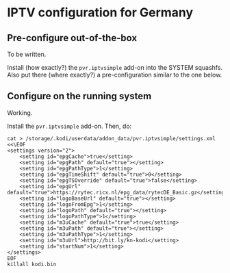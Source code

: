 # IPTV configuration for Germany

## Pre-configure out-of-the-box

To be written.

Install (how exactly?) the `pvr.iptvsimple` add-on into the SYSTEM squashfs. Also put there (where exactly?) a pre-configuration similar to the one below.

## Configure on the running system

Working.

Install the `pvr.iptvsimple` add-on.
Then, do:

```
cat > /storage/.kodi/userdata/addon_data/pvr.iptvsimple/settings.xml <<\EOF
<settings version="2">
    <setting id="epgCache">true</setting>
    <setting id="epgPath" default="true"></setting>
    <setting id="epgPathType">1</setting>
    <setting id="epgTimeShift" default="true">0</setting>
    <setting id="epgTSOverride" default="true">false</setting>
    <setting id="epgUrl" default="true">https://rytec.ricx.nl/epg_data/rytecDE_Basic.gz</setting>
    <setting id="logoBaseUrl" default="true"></setting>
    <setting id="logoFromEpg">1</setting>
    <setting id="logoPath" default="true"></setting>
    <setting id="logoPathType">1</setting>
    <setting id="m3uCache" default="true">true</setting>
    <setting id="m3uPath" default="true"></setting>
    <setting id="m3uPathType">1</setting>
    <setting id="m3uUrl">http://bit.ly/kn-kodi</setting>
    <setting id="startNum">1</setting>
</settings>
EOF
killall kodi.bin
```
